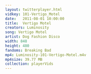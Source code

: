 ```yaml
---
layout: twitterplayer.html
vidkey: 101-Vertigo_Motel
date:   2011-08-01 10:00:00
title:  Vertigo Motel
creators: Luminosity
song: Vertigo Motel
artist: Dog Fashion Disco
width: 848
height: 480
fandoms: Breaking Bad
mp4: Luminosity-101-Vertigo-Motel.m4v
mp4size: 39.77 MB
collection: playerVids
---
```


  <div>
  
  </div>
  